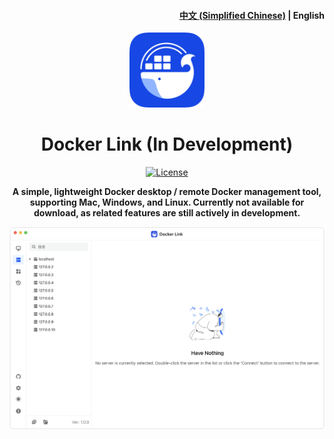 <h4 align="right"><strong><a href="https://github.com/DLinkProjects/DLink/blob/main/README-zh.md">中文 (Simplified Chinese)</a></strong> | English</h4>
<div align="center">
<a href="/"><img src="build/appicon.png" width="120"/></a>
</div>
<h1 align="center">Docker Link (In Development)</h1>
<div align="center">

[![License](https://img.shields.io/github/license/tiny-craft/tiny-rdm)](https://github.com/tiny-craft/tiny-rdm/blob/main/LICENSE)

<strong>A simple, lightweight Docker desktop / remote Docker management tool, supporting Mac, Windows, and Linux. Currently not available for download, as related features are still actively in development.</strong>
</div>

![screenshot](screenshots/light_en.png)
